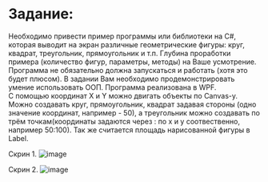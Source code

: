 # Задание:
Необходимо привести пример программы или библиотеки на С#, которая выводит на экран различные геометрические фигуры: круг, квадрат, треугольник, прямоугольник и т.п. Глубина проработки примера (количество фигур, параметры, методы) на Ваше усмотрение. Программа не обязательно должна запускаться и работать (хотя это будет плюсом). В задании Вам необходимо продемонстрировать умение использовать ООП.
Программа реализована в WPF.  
С помощью координат X и Y можно двигать объекты по Canvas-y. Можно создавать круг, прямоугольник, квадрат задавая стороны (одно значение координат, например - 50), а треугольник можно создавать по трём точкам(координаты задаются через : по х и у соотвественно, например 50:100). Так же считается площадь нарисованной фигуры в Label.  

Скрин 1.
![image](https://github.com/GerardoGerardi/WpfApp_Test_Wpf/assets/73798494/62467eb0-27a7-40a0-b45f-e0e68b883b5f)

Скрин 2.
![image](https://github.com/GerardoGerardi/WpfApp_Test_Wpf/assets/73798494/c4714e5e-3b85-4e01-ab81-4a2c2dea237d)
